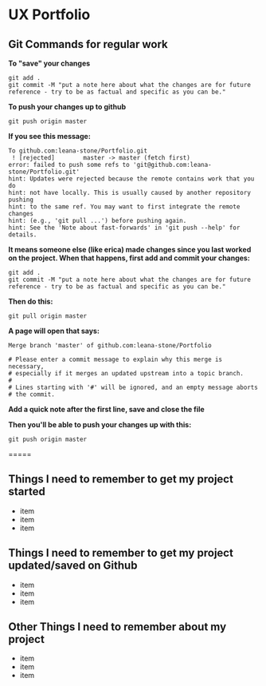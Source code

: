 # UX Portfolio

## Git Commands for regular work

**To "save" your changes**
```
git add .
git commit -M "put a note here about what the changes are for future reference - try to be as factual and specific as you can be."

```

**To push your changes up to github**
```
git push origin master
```

**If you see this message:**
```
To github.com:leana-stone/Portfolio.git
 ! [rejected]        master -> master (fetch first)
error: failed to push some refs to 'git@github.com:leana-stone/Portfolio.git'
hint: Updates were rejected because the remote contains work that you do
hint: not have locally. This is usually caused by another repository pushing
hint: to the same ref. You may want to first integrate the remote changes
hint: (e.g., 'git pull ...') before pushing again.
hint: See the 'Note about fast-forwards' in 'git push --help' for details.
```
**It means someone else (like erica) made changes since you last worked on the project. When that happens, first add and commit your changes:**

```
git add .
git commit -M "put a note here about what the changes are for future reference - try to be as factual and specific as you can be."
```

**Then do this:**
```
git pull origin master
```

**A page will open that says:**

```
Merge branch 'master' of github.com:leana-stone/Portfolio

# Please enter a commit message to explain why this merge is necessary,
# especially if it merges an updated upstream into a topic branch.
#
# Lines starting with '#' will be ignored, and an empty message aborts
# the commit.
```

**Add a quick note after the first line, save and close the file**

**Then you'll be able to push your changes up with this:**

```
git push origin master
```

=====


## Things I need to remember to get my project started

* item
* item
* item





## Things I need to remember to get my project updated/saved on Github

* item
* item
* item



## Other Things I need to remember about my project

* item
* item
* item
